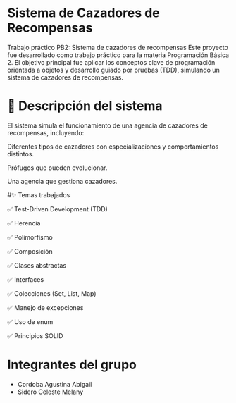 # Sistema de Cazadores de Recompensas
 Trabajo práctico PB2: Sistema de cazadores de recompensas
 Este proyecto fue desarrollado como trabajo práctico para la materia Programación Básica 2. El objetivo principal fue aplicar los conceptos clave de programación orientada a objetos y desarrollo guiado por pruebas (TDD), simulando un sistema de cazadores de recompensas.
# 🧠 Descripción del sistema

El sistema simula el funcionamiento de una agencia de cazadores de recompensas, incluyendo:

Diferentes tipos de cazadores con especializaciones y comportamientos distintos.

Prófugos que pueden evolucionar.

Una agencia que gestiona cazadores.

#✨ Temas trabajados

✅ Test-Driven Development (TDD)

✅ Herencia

✅ Polimorfismo

✅ Composición

✅ Clases abstractas

✅ Interfaces

✅ Colecciones (Set, List, Map)

✅ Manejo de excepciones

✅ Uso de enum

✅ Principios SOLID

# Integrantes del grupo
* Cordoba Agustina Abigail
* Sidero Celeste Melany
